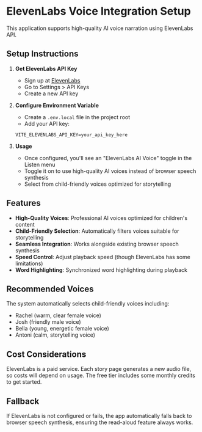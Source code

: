 # ElevenLabs Voice Integration Setup

This application supports high-quality AI voice narration using ElevenLabs API.

## Setup Instructions

1. **Get ElevenLabs API Key**
   - Sign up at [ElevenLabs](https://elevenlabs.io)
   - Go to Settings > API Keys
   - Create a new API key

2. **Configure Environment Variable**
   - Create a `.env.local` file in the project root
   - Add your API key:
   ```
   VITE_ELEVENLABS_API_KEY=your_api_key_here
   ```

3. **Usage**
   - Once configured, you'll see an "ElevenLabs AI Voice" toggle in the Listen menu
   - Toggle it on to use high-quality AI voices instead of browser speech synthesis
   - Select from child-friendly voices optimized for storytelling

## Features

- **High-Quality Voices**: Professional AI voices optimized for children's content
- **Child-Friendly Selection**: Automatically filters voices suitable for storytelling
- **Seamless Integration**: Works alongside existing browser speech synthesis
- **Speed Control**: Adjust playback speed (though ElevenLabs has some limitations)
- **Word Highlighting**: Synchronized word highlighting during playback

## Recommended Voices

The system automatically selects child-friendly voices including:
- Rachel (warm, clear female voice)
- Josh (friendly male voice)  
- Bella (young, energetic female voice)
- Antoni (calm, storytelling voice)

## Cost Considerations

ElevenLabs is a paid service. Each story page generates a new audio file, so costs will depend on usage. The free tier includes some monthly credits to get started.

## Fallback

If ElevenLabs is not configured or fails, the app automatically falls back to browser speech synthesis, ensuring the read-aloud feature always works.
